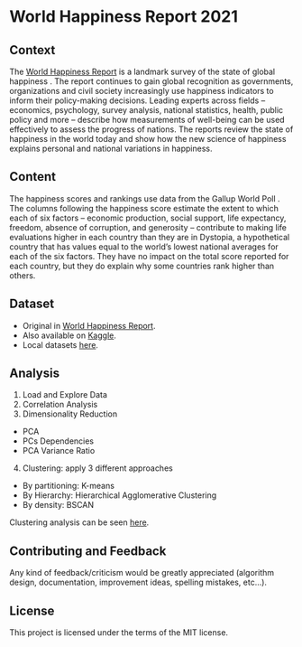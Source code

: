 # World Happiness Report 2021

## Context
The <a href="https://worldhappiness.report/" target="_blank">World Happiness Report</a> is a landmark survey of the state of global happiness . The report continues to gain global recognition as governments, organizations and civil society increasingly use happiness indicators to inform their policy-making decisions. Leading experts across fields – economics, psychology, survey analysis, national statistics, health, public policy and more – describe how measurements of well-being can be used effectively to assess the progress of nations. The reports review the state of happiness in the world today and show how the new science of happiness explains personal and national variations in happiness.

## Content
The happiness scores and rankings use data from the Gallup World Poll . The columns following the happiness score estimate the extent to which each of six factors – economic production, social support, life expectancy, freedom, absence of corruption, and generosity – contribute to making life evaluations higher in each country than they are in Dystopia, a hypothetical country that has values equal to the world’s lowest national averages for each of the six factors. They have no impact on the total score reported for each country, but they do explain why some countries rank higher than others.

## Dataset
- Original in <a href="https://worldhappiness.report/ed/2021/" target="_blank">World Happiness Report</a>.
- Also available on <a href="https://www.kaggle.com/ajaypalsinghlo/world-happiness-report-2021" target="_blank">Kaggle</a>.
- Local datasets <a href="https://github.com/ansegura7/WorldHappinessReport/tree/main/data" >here</a>.

## Analysis
1. Load and Explore Data
2. Correlation Analysis
3. Dimensionality Reduction
  - PCA
  - PCs Dependencies
  - PCA Variance Ratio
4. Clustering: apply 3 different approaches
  - By partitioning: K-means
  - By Hierarchy: Hierarchical Agglomerative Clustering
  - By density: BSCAN

Clustering analysis can be seen <a href="https://ansegura7.github.io/WorldHappinessReport/page/whr_clustering.html" target="_blank">here</a>.

## Contributing and Feedback
Any kind of feedback/criticism would be greatly appreciated (algorithm design, documentation, improvement ideas, spelling mistakes, etc...).

## License
This project is licensed under the terms of the MIT license.
